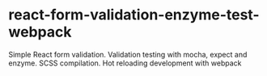 # react-form-validation-enzyme-test-webpack
Simple React form validation.  Validation testing with mocha, expect and enzyme.  SCSS compilation.  Hot reloading development with webpack
